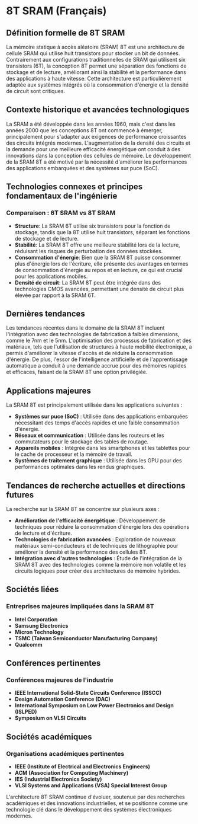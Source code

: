 # 8T SRAM (Français)

## Définition formelle de 8T SRAM

La mémoire statique à accès aléatoire (SRAM) 8T est une architecture de cellule SRAM qui utilise huit transistors pour stocker un bit de données. Contrairement aux configurations traditionnelles de SRAM qui utilisent six transistors (6T), la conception 8T permet une séparation des fonctions de stockage et de lecture, améliorant ainsi la stabilité et la performance dans des applications à haute vitesse. Cette architecture est particulièrement adaptée aux systèmes intégrés où la consommation d'énergie et la densité de circuit sont critiques.

## Contexte historique et avancées technologiques

La SRAM a été développée dans les années 1960, mais c'est dans les années 2000 que les conceptions 8T ont commencé à émerger, principalement pour s'adapter aux exigences de performance croissantes des circuits intégrés modernes. L'augmentation de la densité des circuits et la demande pour une meilleure efficacité énergétique ont conduit à des innovations dans la conception des cellules de mémoire. Le développement de la SRAM 8T a été motivé par la nécessité d'améliorer les performances des applications embarquées et des systèmes sur puce (SoC).

## Technologies connexes et principes fondamentaux de l'ingénierie

### Comparaison : 6T SRAM vs 8T SRAM

- **Structure**: La SRAM 6T utilise six transistors pour la fonction de stockage, tandis que la 8T utilise huit transistors, séparant les fonctions de stockage et de lecture.
- **Stabilité**: La SRAM 8T offre une meilleure stabilité lors de la lecture, réduisant les risques de perturbation des données stockées.
- **Consommation d'énergie**: Bien que la SRAM 8T puisse consommer plus d'énergie lors de l'écriture, elle présente des avantages en termes de consommation d'énergie au repos et en lecture, ce qui est crucial pour les applications mobiles.
- **Densité de circuit**: La SRAM 8T peut être intégrée dans des technologies CMOS avancées, permettant une densité de circuit plus élevée par rapport à la SRAM 6T.

## Dernières tendances

Les tendances récentes dans le domaine de la SRAM 8T incluent l'intégration avec des technologies de fabrication à faibles dimensions, comme le 7nm et le 5nm. L'optimisation des processus de fabrication et des matériaux, tels que l'utilisation de structures à haute mobilité électronique, a permis d'améliorer la vitesse d'accès et de réduire la consommation d'énergie. De plus, l'essor de l'intelligence artificielle et de l'apprentissage automatique a conduit à une demande accrue pour des mémoires rapides et efficaces, faisant de la SRAM 8T une option privilégiée.

## Applications majeures

La SRAM 8T est principalement utilisée dans les applications suivantes :

- **Systèmes sur puce (SoC)** : Utilisée dans des applications embarquées nécessitant des temps d'accès rapides et une faible consommation d'énergie.
- **Réseaux et communication** : Utilisée dans les routeurs et les commutateurs pour le stockage des tables de routage.
- **Appareils mobiles** : Intégrée dans les smartphones et les tablettes pour le cache de processeur et la mémoire de travail.
- **Systèmes de traitement graphique** : Utilisée dans les GPU pour des performances optimales dans les rendus graphiques.

## Tendances de recherche actuelles et directions futures

La recherche sur la SRAM 8T se concentre sur plusieurs axes :

- **Amélioration de l'efficacité énergétique** : Développement de techniques pour réduire la consommation d'énergie lors des opérations de lecture et d'écriture.
- **Technologies de fabrication avancées** : Exploration de nouveaux matériaux semi-conducteurs et de techniques de lithographie pour améliorer la densité et la performance des cellules 8T.
- **Intégration avec d'autres technologies** : Étude de l'intégration de la SRAM 8T avec des technologies comme la mémoire non volatile et les circuits logiques pour créer des architectures de mémoire hybrides.

## Sociétés liées

### Entreprises majeures impliquées dans la SRAM 8T

- **Intel Corporation**
- **Samsung Electronics**
- **Micron Technology**
- **TSMC (Taiwan Semiconductor Manufacturing Company)**
- **Qualcomm**

## Conférences pertinentes

### Conférences majeures de l'industrie

- **IEEE International Solid-State Circuits Conference (ISSCC)**
- **Design Automation Conference (DAC)**
- **International Symposium on Low Power Electronics and Design (ISLPED)**
- **Symposium on VLSI Circuits**

## Sociétés académiques

### Organisations académiques pertinentes

- **IEEE (Institute of Electrical and Electronics Engineers)**
- **ACM (Association for Computing Machinery)**
- **IES (Industrial Electronics Society)**
- **VLSI Systems and Applications (VSA) Special Interest Group**

L'architecture 8T SRAM continue d'évoluer, soutenue par des recherches académiques et des innovations industrielles, et se positionne comme une technologie clé dans le développement des systèmes électroniques modernes.